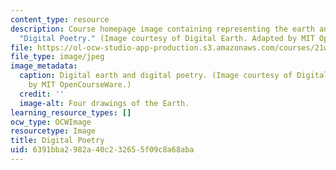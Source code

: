 ```yaml
---
content_type: resource
description: Course homepage image containing representing the earth and the title,
  "Digital Poetry." (Image courtesy of Digital Earth. Adapted by MIT OpenCourseWare.)
file: https://ol-ocw-studio-app-production.s3.amazonaws.com/courses/21w-772-digital-poetry-fall-2005/6391bba2982a40c232655f09c8a68aba_21w-772f05.jpg
file_type: image/jpeg
image_metadata:
  caption: Digital earth and digital poetry. (Image courtesy of Digital Earth. Adapted
    by MIT OpenCourseWare.)
  credit: ''
  image-alt: Four drawings of the Earth.
learning_resource_types: []
ocw_type: OCWImage
resourcetype: Image
title: Digital Poetry
uid: 6391bba2-982a-40c2-3265-5f09c8a68aba
---
```


